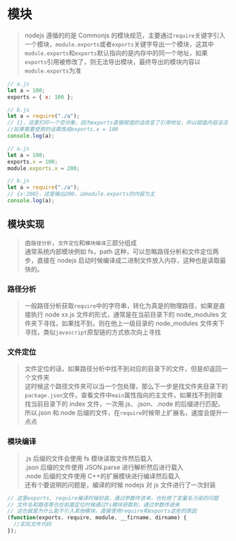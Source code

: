 # 模块

> nodejs 遵循的的是 Commonjs 的模块规范，主要通过`require`关键字引入一个模块，`module.exports`或者`exports`关键字导出一个模块，这其中`module.exports`和`exports`默认指向的是内存中的同一个地址，如果`exports`引用被修改了，则无法导出模块，最终导出的模块内容以`module.exports`为准

```javascript
// a.js
let a = 100;
exports = { x: 100 };

// b.js
let a = require("./a");
// {}，这里打印一个空对象，因为exports直接赋值的话改变了引用地址，所以赋值内容没法使用
//如果需要使用的话需改成exports.x = 100
console.log(a);
```

```javascript
// a.js
let a = 100;
exports.x = 100;
module.exports.x = 200;

// b.js
let a = require("./a");
// {x:200}，这里输出200，以module.exports的内容为主
console.log(a);
```

## 模块实现

> 由`路径分析`，`文件定位`和`模块编译`三部分组成  
> 通常系统内部模块例如 fs，path 这种，可以忽略路径分析和文件定位两步，直接在 nodejs 启动时候编译成二进制文件放入内存，这种也是读取最快的。

### 路径分析

> 一般路径分析获取`require`中的字符串，转化为真是的物理路径，如果是直接执行 node xx.js 文件的形式，通常是在当前目录下的 node_modules 文件夹下寻找，如果找不到，则在他上一级目录的 node_modules 文件夹下寻找，类似`javascript`原型链的方式依次向上寻找

### 文件定位

> 文件定位的话，如果路径分析中找不到对应的目录下的文件，但是却返回一个文件夹  
> 这时候这个路径文件夹可以当一个包处理，那么下一步是找文件夹目录下的`package.json`文件，查看文件中`main`属性指向的主文件，如果找不到则查找当前目录下的 index 文件，一次用.js、.json、.node 的后缀进行匹配，所以.json 和.node 后缀的文件，在`require`时候带上扩展名，速度会提升一点点

### 模块编译

> .js 后缀的文件会使用 fs 模块读取文件然后载入  
> .json 后缀的文件使用 JSON.parse 进行解析然后进行载入  
> .node 后缀的文件使用 C++的扩展模块进行编译然后载入  
> 还有个要说明的问题是，编译的时候 nodejs 对 js 文件进行了一次封装

```javascript
// 这里exports, require编译时候封装，通过参数传进来，也杜绝了变量名污染的问题
// 文件名和路径等也在前面定位时候通过fs模块获取到，通过参数传进来
// 这也就是为什么能不引入其他模块，直接使用require和exports这些的原因
(function(exports, require, module, __firname, dirname) {
  //实际文件代码
});
```
